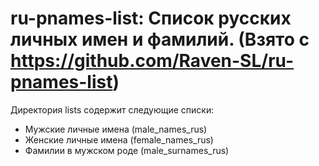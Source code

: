 # ru-pnames-list: Список русских личных имен и фамилий. (Взято с https://github.com/Raven-SL/ru-pnames-list)

Директория lists cодержит следующие списки:
- Мужские личные имена (male_names_rus)
- Женские личные имена (female_names_rus)
- Фамилии в мужском роде (male_surnames_rus)